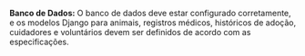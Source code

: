 **Banco de Dados:** O banco de dados deve estar configurado corretamente, e os modelos Django para animais, registros médicos, históricos de adoção, cuidadores e voluntários devem ser definidos de acordo com as especificações.